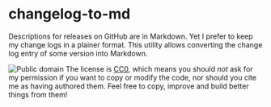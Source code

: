 # changelog-to-md

Descriptions for releases on GitHub are in Markdown. Yet I prefer to keep my change logs in a plainer format. This utility allows converting the change log entry of some version into Markdown.

![Public domain](http://i.creativecommons.org/p/zero/1.0/88x31.png)
The license is [CC0](http://creativecommons.org/publicdomain/zero/1.0/), which means you should _not_ ask for my permission if you want to copy or modify the code, nor should you cite me as having authored them. Feel free to copy, improve and build better things from them!
